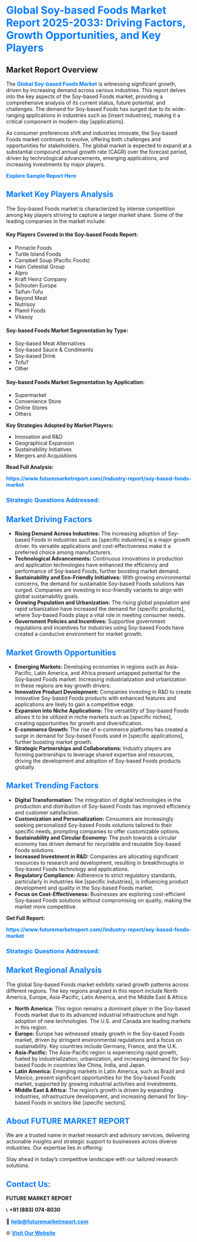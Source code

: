 <h1 style="color: #007BFF;">Global Soy-based Foods Market Report 2025-2033: Driving Factors, Growth Opportunities, and Key Players</h1>

<section id="overview">
<h2>Market Report Overview</h2>
<p>The <a href="https://www.futuremarketreport.com//industry-report/soy-based-foods-market" style="color: #007BFF; text-decoration: none;"><strong>Global Soy-based Foods Market</strong></a> is witnessing significant growth, driven by increasing demand across various industries. This report delves into the key aspects of the Soy-based Foods market, providing a comprehensive analysis of its current status, future potential, and challenges. The demand for Soy-based Foods has surged due to its wide-ranging applications in industries such as [insert industries], making it a critical component in modern-day [applications].</p>
<p>As consumer preferences shift and industries innovate, the Soy-based Foods market continues to evolve, offering both challenges and opportunities for stakeholders. The global market is expected to expand at a substantial compound annual growth rate (CAGR) over the forecast period, driven by technological advancements, emerging applications, and increasing investments by major players.</p>
</section>

<section id="overview">
<p><a href="https://www.futuremarketreport.com//request-sample/reportId=61872" style="color: #007BFF; text-decoration: none;"><strong>Explore Sample Report Here</strong></a></p>
</section>

<section id="key-players">
<h2 style="color: #007BFF;">Market Key Players Analysis</h2>
<p>The Soy-based Foods market is characterized by intense competition among key players striving to capture a larger market share. Some of the leading companies in the market include:</p>
<h4>Key Players Covered in the Soy-based Foods Report:</h4>
<ul><li>Pinnacle Foods</li><li>Turtle Island Foods</li><li>Campbell Soup (Pacific Foods)</li><li>Hain Celestial Group</li><li>Alpro</li><li>Kraft Heinz Company</li><li>Schouten Europe</li><li>Taifun-Tofu</li><li>Beyond Meat</li><li>Nutrisoy</li><li>Plamil Foods</li><li>Vitasoy</li></ul>
<h4>Soy-based Foods Market Segmentation by Type:</h4>
<ul><li>Soy-based Meat Alternatives</li><li>Soy-based Sauce &amp; Condiments</li><li>Soy-based Drink</li><li>Tofu?</li><li>Other</li></ul>

<h4>Soy-based Foods Market Segmentation by Application:</h4>
<ul><li>Supermarket</li><li>Convenience Store</li><li>Online Stores</li><li>Others</li></ul>
<p><strong>Key Strategies Adopted by Market Players:</strong></p>
<ul>
<li>Innovation and R&D</li>
<li>Geographical Expansion</li>
<li>Sustainability Initiatives</li>
<li>Mergers and Acquisitions</li>
</ul>
</section>

<section>
<p><strong>Read Full Analysis: </strong></p><a href="https://www.futuremarketreport.com//industry-report/soy-based-foods-market" style="color: #007BFF; text-decoration: none;"><strong>https://www.futuremarketreport.com//industry-report/soy-based-foods-market</strong></a>
<h3 style="color: #007BFF;">Strategic Questions Addressed:</h3>
</section>

<section id="driving-factors">
<h2 style="color: #007BFF;">Market Driving Factors</h2>
<ul>
<li><strong>Rising Demand Across Industries:</strong> The increasing adoption of Soy-based Foods in industries such as [specific industries] is a major growth driver. Its versatile applications and cost-effectiveness make it a preferred choice among manufacturers.</li>
<li><strong>Technological Advancements:</strong> Continuous innovations in production and application technologies have enhanced the efficiency and performance of Soy-based Foods, further boosting market demand.</li>
<li><strong>Sustainability and Eco-Friendly Initiatives:</strong> With growing environmental concerns, the demand for sustainable Soy-based Foods solutions has surged. Companies are investing in eco-friendly variants to align with global sustainability goals.</li>
<li><strong>Growing Population and Urbanization:</strong> The rising global population and rapid urbanization have increased the demand for [specific products], where Soy-based Foods plays a vital role in meeting consumer needs.</li>
<li><strong>Government Policies and Incentives:</strong> Supportive government regulations and incentives for industries using Soy-based Foods have created a conducive environment for market growth.</li>
</ul>
</section>

<section id="growth-opportunities">
<h2 style="color: #007BFF;">Market Growth Opportunities</h2>
<ul>
<li><strong>Emerging Markets:</strong> Developing economies in regions such as Asia-Pacific, Latin America, and Africa present untapped potential for the Soy-based Foods market. Increasing industrialization and urbanization in these regions are key growth drivers.</li>
<li><strong>Innovative Product Development:</strong> Companies investing in R&D to create innovative Soy-based Foods products with enhanced features and applications are likely to gain a competitive edge.</li>
<li><strong>Expansion into Niche Applications:</strong> The versatility of Soy-based Foods allows it to be utilized in niche markets such as [specific niches], creating opportunities for growth and diversification.</li>
<li><strong>E-commerce Growth:</strong> The rise of e-commerce platforms has created a surge in demand for Soy-based Foods used in [specific applications], further boosting market growth.</li>
<li><strong>Strategic Partnerships and Collaborations:</strong> Industry players are forming partnerships to leverage shared expertise and resources, driving the development and adoption of Soy-based Foods products globally.</li>
</ul>
</section>

<section id="trending-factors">
<h2 style="color: #007BFF;">Market Trending Factors</h2>
<ul>
<li><strong>Digital Transformation:</strong> The integration of digital technologies in the production and distribution of Soy-based Foods has improved efficiency and customer satisfaction.</li>
<li><strong>Customization and Personalization:</strong> Consumers are increasingly seeking personalized Soy-based Foods solutions tailored to their specific needs, prompting companies to offer customizable options.</li>
<li><strong>Sustainability and Circular Economy:</strong> The push towards a circular economy has driven demand for recyclable and reusable Soy-based Foods solutions.</li>
<li><strong>Increased Investment in R&D:</strong> Companies are allocating significant resources to research and development, resulting in breakthroughs in Soy-based Foods technology and applications.</li>
<li><strong>Regulatory Compliance:</strong> Adherence to strict regulatory standards, particularly in industries like [specific industries], is influencing product development and quality in the Soy-based Foods market.</li>
<li><strong>Focus on Cost-Effectiveness:</strong> Businesses are exploring cost-efficient Soy-based Foods solutions without compromising on quality, making the market more competitive.</li>
</ul>
</section>

<section>
<p><strong>Get Full Report: </strong></p><a href="https://www.futuremarketreport.com//industry-report/soy-based-foods-market" style="color: #007BFF; text-decoration: none;"><strong>https://www.futuremarketreport.com//industry-report/soy-based-foods-market</strong></a>
<h3 style="color: #007BFF;">Strategic Questions Addressed:</h3>
</section>


<section id="regional-analysis">
<h2 style="color: #007BFF;">Market Regional Analysis</h2>
<p>The global Soy-based Foods market exhibits varied growth patterns across different regions. The key regions analyzed in this report include North America, Europe, Asia-Pacific, Latin America, and the Middle East & Africa:</p>
<ul>
<li><strong>North America:</strong> This region remains a dominant player in the Soy-based Foods market due to its advanced industrial infrastructure and high adoption of new technologies. The U.S. and Canada are leading markets in this region.</li>
<li><strong>Europe:</strong> Europe has witnessed steady growth in the Soy-based Foods market, driven by stringent environmental regulations and a focus on sustainability. Key countries include Germany, France, and the U.K.</li>
<li><strong>Asia-Pacific:</strong> The Asia-Pacific region is experiencing rapid growth, fueled by industrialization, urbanization, and increasing demand for Soy-based Foods in countries like China, India, and Japan.</li>
<li><strong>Latin America:</strong> Emerging markets in Latin America, such as Brazil and Mexico, present significant opportunities for the Soy-based Foods market, supported by growing industrial activities and investments.</li>
<li><strong>Middle East & Africa:</strong> The region’s growth is driven by expanding industries, infrastructure development, and increasing demand for Soy-based Foods in sectors like [specific sectors].</li>
</ul>
</section>

<footer>
<h2 style="color: #007BFF;">About FUTURE MARKET REPORT</h2>
<p>We are a trusted name in market research and advisory services, delivering actionable insights and strategic support to businesses across diverse industries. Our expertise lies in offering:</p>

<p>Stay ahead in today’s competitive landscape with our tailored research solutions.</p>

<h2 style="color: #007BFF;">Contact Us:</h2>
<p><strong>FUTURE MARKET REPORT</strong></p>
<p>📞 <strong>+91 (883) 074-8030</strong></p>
<p>📧 <strong><a href="mailto:help@futuremarketreport.com" style="color: #007BFF;">help@futuremarketreport.com</a></strong></p>
<p>🌐 <strong><a href="https://www.futuremarketreport.com/" style="color: #007BFF;">Visit Our Website</a></strong></p>
</footer>